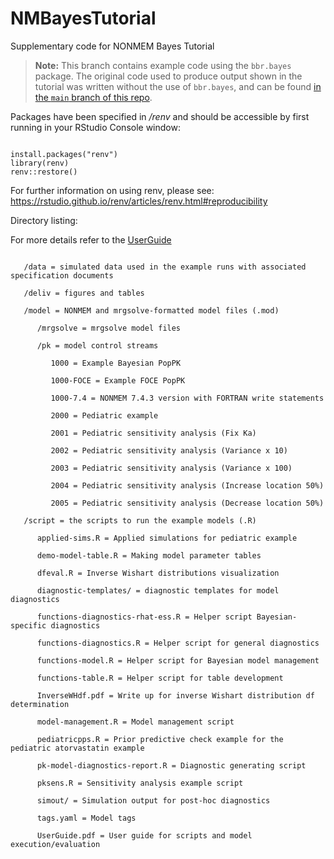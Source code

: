 # NMBayesTutorial
Supplementary code for NONMEM Bayes Tutorial

> **Note:** This branch contains example code using the `bbr.bayes` package. The original code used to produce output shown in the tutorial was written without the use of `bbr.bayes`, and can be found [in the `main` branch of this repo](https://github.com/metrumresearchgroup/NMBayesTutorial).

Packages have been specified in _/renv_ and should be accessible by first running in your RStudio Console window:


~~~ 

install.packages("renv")
library(renv)
renv::restore()  

~~~

For further information on using renv, please see: https://rstudio.github.io/renv/articles/renv.html#reproducibility

Directory listing:

For more details refer to the [UserGuide](script/UserGuide.pdf)

~~~
   
   /data = simulated data used in the example runs with associated specification documents
   
   /deliv = figures and tables
   
   /model = NONMEM and mrgsolve-formatted model files (.mod)
   
      /mrgsolve = mrgsolve model files
      
      /pk = model control streams
      
         1000 = Example Bayesian PopPK
         
         1000-FOCE = Example FOCE PopPK
         
         1000-7.4 = NONMEM 7.4.3 version with FORTRAN write statements
         
         2000 = Pediatric example
         
         2001 = Pediatric sensitivity analysis (Fix Ka)
         
         2002 = Pediatric sensitivity analysis (Variance x 10)
         
         2003 = Pediatric sensitivity analysis (Variance x 100)
         
         2004 = Pediatric sensitivity analysis (Increase location 50%)
         
         2005 = Pediatric sensitivity analysis (Decrease location 50%)

   /script = the scripts to run the example models (.R)
   
      applied-sims.R = Applied simulations for pediatric example
      
      demo-model-table.R = Making model parameter tables
      
      dfeval.R = Inverse Wishart distributions visualization
      
      diagnostic-templates/ = diagnostic templates for model diagnostics
      
      functions-diagnostics-rhat-ess.R = Helper script Bayesian-specific diagnostics
      
      functions-diagnostics.R = Helper script for general diagnostics
      
      functions-model.R = Helper script for Bayesian model management
      
      functions-table.R = Helper script for table development
      
      InverseWHdf.pdf = Write up for inverse Wishart distribution df determination
      
      model-management.R = Model management script
      
      pediatricpps.R = Prior predictive check example for the pediatric atorvastatin example
      
      pk-model-diagnostics-report.R = Diagnostic generating script
      
      pksens.R = Sensitivity analysis example script
      
      simout/ = Simulation output for post-hoc diagnostics
      
      tags.yaml = Model tags
      
      UserGuide.pdf = User guide for scripts and model execution/evaluation
   
~~~

